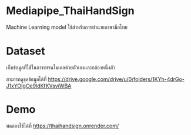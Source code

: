 # Mediapipe_ThaiHandSign
Machine Learning model ใช้สำหรับการทำนายภาษามือไทย
# Dataset
เก็บข้อมูลที่ใช้ในการเทรนโมเดลด้วยตัวเองและกล้องหนึ่งตัว

สามารถดูชุดข้อมูลได้ที่ https://drive.google.com/drive/u/0/folders/1KYh-4drGo-J1xYOIgOe9ldKfKVsviWBA
# Demo
ทดลองใช้ได้ที่ https://thaihandsign.onrender.com/
